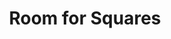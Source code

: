 ---
ee_id_thing: '4173'
site: '1'
type: '2'
inv_num: 2014-121
add_credit:
url: 2014-121-room-for-squares
title: Room for Squares
year: '2014'
display_year: '2014'
medium: "(From left to right) Store Supply Warehouse® Maple Melamine Horizontal Slat-wall
  Panels, Store Supply Warehouse® Maple 12-inch Rotating Slat-wall Tower, Gaylord®
  Styrene Literature Holders, The Source Issue #1: Desktop Wireform (SRF-014) (2013)
  pamphlets, The Source Issue #2: Pizza Party (SRF-015) (2013) pamphlets, The Source
  Issue #3: I Shot Andy Warhol (SRF-016) (2013) pamphlets, The Source Issue #4: On
  and On (SRF-017) (2013) pamphlets, Gaylord® Acrylic Zigzag Slat-wall Display Pocket,
  Battle Studies John Mayer CD, A Father's Lullaby Nick Lachey CD, Gaylord® Jule-Art
  Acrylic Slat-wall Slip-in Sign-holder, Clinton (2013) (11 x 8.5 inch pencil on paper
  drawing), Untitled Translation Exercise (2006) (Sylvania® portable 270-degree Swivel
  Screen, 9.5-inch DVD player (NS969B), Sony MDR ZX-100 Headphones), black extension
  cords, 4-inch black slat-wall hooks, $10 Google Play gift card, $25 Facebook gift
  card, $25 Fandango gift card, QuickOffice (2013) (BLU® Advance 4.0 Unlocked Dual
  SIM cell phones, Generic Unlocked Quad-band Dual Sim Android 4.1 OS with 4.7-inch
  capacitive screen 3G cell phone, Samsung Galaxy Tab 3 (SM-T310) Tablet, Super Mario
  Clouds (2002-) & F1 Racer Mod (aka Japanese Driving Game) (2004) aka Super Landscape
  #1 (2005) (Nintendo Entertainment System .NES Roms, Android OS Nintendo Entertainment
  System Emulators, MicroUSB cables, Palay Display® Magnetic Security Device Pods),
  Sabrent® Multi Port USB Charger, Store Supply Warehouse® Tempered Glass Shelf, Store
  Supply Warehouse® 12-inch Slat-wall Shelf Brackets, Photoshop Gradient Demonstration
  iPhone Cases (2014) (SRF-006), Russell's / Lakes iPhone Case (2014), On Compression
  / Lakes iPhone Case (2014), Sports Products / Lakes iPhone Case (2014), Gaylord®
  Acrylic Angled Slat-wall Book Holders, The Hills―The Complete Third Season DVD box-set,
  Gilmore Girls—The Complete 3rd Season DVD, Wedding Planner DVD, Martin—The Complete
  Third Season DVD box-set, The Wedding Singer—Totally Awesome Edition DVD, Martin—The
  Complete Second Season DVD box-set, The Hottie and the Nottie DVD, Felicity—The
  Complete Fourth Season DVD box-set, Newlyweds: Nick & Jessica―The Final Season DVD
  box-set, Ally McBeal―The Complete Fourth Season DVD box-set, Must Love Dogs DVD,
  Gaylord® Acrylic Zigzag Slat-wall Display Pocket, Mission Impossible: Ghost Protocol
  DVD, Next DVD, Sex and the City―The Complete Second Season DVD box-set, Gaylord®
  Acrylic Single Display Bins, Photoshop Gradient Demonstration iPad Cases (SRF-007),
  Gaylord® Acrylic Angled Slat-wall Book Holder, Gaylord® Acrylic Slat-wall Expanding
  Paperback Holder, Separated at Birth? (2004) (Party Monster DVD, Elle Magazine―March
  2004 Issue), Since U Been Gone / Music For Stereos (2014) (Sony® Speaker Dock, iPod
  Classic 160GB, Shania Twain The Woman in Me MPEG-1 Audio MPEG-1 Part 3 files)"
dims: Variable
pitch:
ps:
live_url:
youtube:
https://github.com/coryarcangel/alu:
imgs: room-for-squares-2014-121-09-install-team-2-database-jm.jpg
subheading:
download:
commission:
related: |-
  [133] [2011-140-clinton] 2011-140 Clinton
  [157] [2006-002-untitled-translation-exercise] 2006-002 Untitled Translation Exercise
  [185] [2005-021-super-landscape-1] 2005-021 Super Landscape #1
  [2206] [2012-083-clintons] 2012-083 Clintons
  [4111] [2013-117-the-source-desktop-wireform] 2013-117 The Source Issue 1 Desktop Wireform (SRF-014)
  [4112] [2013-133-the-source-issue-3-i-shot-andy-warhol] 2013 133 The Source Issue 3 I Shot Andy Warhol (SRF-016)
  [4113] [2013-168-the-source-issue-4-on-and-on] 2013-168 The Source Issue 4 On and On  (SRF-017)
  [4114] [2013-138-the-source-pizza-party] 2013 138 The Source Issue 2 Pizza Party (SRF-015)
  [4145] [2014-008-photoshop-gradient-demonstration-iphone-case-srf-006] 2014-008 Photoshop Gradient Demonstration iPhone Case (SRF-006)
  [4146] [2014-009-photoshop-gradient-demonstration-ipad-case-srf-007] 2014-009 Photoshop Gradient Demonstration iPad Case (SRF-007)
  [4228] [2013-196-quickoffice] 2013-196 QuickOffice
  [4281] [2015-068-quickoffice] 2015-068 QuickOffice
  [4304] [2016-117-dump-bin] 2016-117 Dump Bin
layout: things-i-made
---